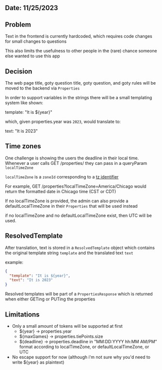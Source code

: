 ## Date: 11/25/2023

## Problem

Text in the frontend is currently hardcoded, which requires code changes for small changes to questions

This also limits the usefulness to other people in the (rare) chance someone else wanted to use this app

## Decision

The web page title, goty question title, goty question, and goty rules will be moved to the backend via `Properties`

In order to support variables in the strings there will be a small templating system like shown:

template: "It is ${year}"

which, given properties.year was `2023`, would translate to:

text: "It is 2023"

## Time zones
One challenge is showing the users the deadline in their local time. Whenever a user calls GET /properties/ they can pass in a queryParam `localTimeZone`

`localTimeZone` is a `zoneId` corresponding to a [tz identifier](https://en.wikipedia.org/wiki/List_of_tz_database_time_zones)

For example, GET /properties?localTimeZone=America/Chicago would return the formatted date in Chicago time (CST or CDT)

If no localTimeZone is provided, the admin can also provide a defaultLocalTimeZone in their `Properties` that will be used instead

if no localTimeZone and no defaultLocalTimeZone exist, then UTC will be used.

## ResolvedTemplate
After translation, text is stored in a `ResolvedTemplate` object which contains the original template string `template` and the translated text `text`

example:
```json
{
  "template": "It is ${year}",
  "text": "It is 2023"
}
```

Resolved templates will be part of a `PropertiesResponse` which is returned when either GETing or PUTing the properties

## Limitations
* Only a small amount of tokens will be supported at first
  * ${year} -> properties.year
  * ${maxGames} -> properties.tiePoints.size
  * ${deadline} -> properties.deadline in "MM:DD:YYYY hh:MM AM/PM" format according to localTimeZone, or defaultLocalTimeZone, or UTC
* No escape support for now (although i'm not sure why you'd need to write ${year} as plaintext)
